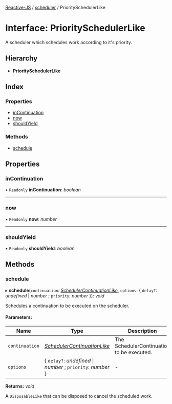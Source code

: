 [Reactive-JS](../README.md) / [scheduler](../modules/scheduler.md) / PrioritySchedulerLike

# Interface: PrioritySchedulerLike

A scheduler which schedules work according to it's priority.

## Hierarchy

* **PrioritySchedulerLike**

## Index

### Properties

* [inContinuation](scheduler.priorityschedulerlike.md#incontinuation)
* [now](scheduler.priorityschedulerlike.md#now)
* [shouldYield](scheduler.priorityschedulerlike.md#shouldyield)

### Methods

* [schedule](scheduler.priorityschedulerlike.md#schedule)

## Properties

### inContinuation

• `Readonly` **inContinuation**: *boolean*

___

### now

• `Readonly` **now**: *number*

___

### shouldYield

• `Readonly` **shouldYield**: *boolean*

## Methods

### schedule

▸ **schedule**(`continuation`: [*SchedulerContinuationLike*](scheduler.schedulercontinuationlike.md), `options`: { `delay?`: *undefined* \| *number* ; `priority`: *number*  }): *void*

Schedules a continuation to be executed on the scheduler.

#### Parameters:

Name | Type | Description |
------ | ------ | ------ |
`continuation` | [*SchedulerContinuationLike*](scheduler.schedulercontinuationlike.md) | The SchedulerContinuation to be executed.   |
`options` | { `delay?`: *undefined* \| *number* ; `priority`: *number*  } | - |

**Returns:** *void*

A `DisposableLike` that can be disposed to cancel the scheduled work.
